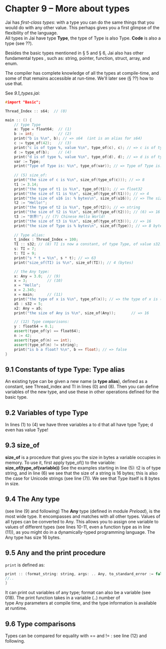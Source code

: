 # Chapter 9 – More about types

Jai has _first-class types_: with a type you can do the same things that you would do with any other value. This perhaps gives you a first glimpse of the flexibility of the language.  
All types in Jai have type **Type**, the type of Type is also Type.
**Code** is also a type (see ??).

Besides the basic types mentioned in § 5 and § 6, Jai also has  other fundamental types , such as: string, pointer, function, struct, array, and enum.

The compiler has complete knowledge of all the types at compile-time, and some of that remains accessible at run-time. We'll later see (§ ??) how to use that.

See _9.1_types.jai_:

```c++
#import "Basic";

Thread_Index :: s64;  // (0)

main :: () {
    // type Type
    a: Type = float64;  // (1)
    b := int;           // (2)
    print("b is %\n", b); // => s64  (int is an alias for s64)
    c := type_of(42);   // (3)
    print("c is of type %, value %\n", type_of(c), c); // => c is of type Type, value s64
    d := type_of(b);    // (4)
    print("d is of type %, value %\n", type_of(d), d); // => d is of type Type, value Type
    var := Type;
    print("Type of Type is: %\n", type_of(var)); // => Type of Type is: Type
 
    // (5) size_of:
    print("the size of c is %\n", size_of(type_of(c))); // => 8
    t1 := 3.14; 
    print("the type of t1 is %\n", type_of(t1)); // => float32
    print("the size of t1 is %\n", size_of(type_of(t1))); // => 4
    print("the size of u16 is: % bytes\n", size_of(u16)); // => The size of u16 is: 2 bytes
    t2 := "Hello!";
    print("the type of t2 is %\n", type_of(t2)); // => string
    print("the size of t2 is %\n", size_of(type_of(t2))); // (6) => 16
    t3 := "世界!"; // (7) Chinese Hello World!
    print("the size of t3 is %\n", size_of(type_of(t3))); // => 16
    print("the size of Type is % bytes\n", size_of(Type)); // => 8 bytes
    
    // Type alias:
    t_index : Thread_Index = 100;
    TI :: s32; // (8) TI is now a constant, of type Type, of value s32.
    s: TI = 7;
    t: TI = 9;
    print("s * t = %\n", s * t); // => 63
    print("size_of(TI) is %\n", size_of(TI)); // 4 (bytes)

    // the Any type:
    x: Any = 3.0;  // (9)
    x = 3;         // (10)
    x = "Hello";
    x = 2.345;
    x = main;      // (11)
    print("the type of x is %\n", type_of(x)); // => the type of x is (some type)
    a5 : s32 = 5;
    x2: Any = a5;
    print("the size of Any is %\n", size_of(Any));       // => 16

    // (12) Type comparisons:
    y : float64 = 0.1;
    assert(type_of(y) == float64);
    n := 42;
    assert(type_of(n) == int);
    assert(type_of(n) != string);
    print("is b a float? %\n", b == float); // => false
}
```
## 9.1 Constants of type Type: Type alias
An existing type can be given a new name (a **type alias**), defined as a constant, see Thread_index and TI in lines (0) and (8). Then you can define variables of the new type, and use these in other operations defined for the basic type.

## 9.2 Variables of type Type
In lines (1) to (4) we have three variables a to d that all have type Type; d even has value Type!  

## 9.3 size_of
**size_of** is a procedure that gives you the size in bytes a variable occupies in memory.
To use it, first apply type_of() to the variable:     **size_of(type_of(variable))**
See the examples starting in line (5):
t2 is of type string, and in line (6) we see that the size of a string is 16 bytes; this is also the case for Unicode strings (see line (7)).
We see that Type itself is 8 bytes in size.

## 9.4 The Any type
(see line (9) and following)
The **Any** type (defined in module _Preload_), is the most wide type. It encompasses and matches with all other types. Values of all types can be converted to Any.
This allows you to assign one variable to values of different types (see lines 10-11, even a function type as in line (11)), as you might do in a dynamically-typed programming language. 
The Any type has size 16 bytes.

## 9.5 Any and the print procedure
`print` is defined as:

```c++
print :: (format_string: string, args: .. Any, to_standard_error := false) -> bytes_printed: s64 {
//..
}
```

It can print out variables of any type; format can also be a variable (see 018).
The print function takes in a variable (..) number of type Any parameters at compile time, and the type information is available at runtime. 

## 9.6 Type comparisons
Types can be compared for equality with == and != : see line (12) and following.

